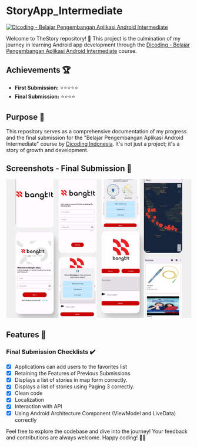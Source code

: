 # StoryApp_Intermediate

[![Dicoding - Belajar Pengembangan Aplikasi Android Intermediate](https://img.shields.io/badge/Dicoding%20-%20Android%20Intermediate-blueviolet)](https://www.dicoding.com/academies/352)

Welcome to TheStory repository! 🌟 This project is the culmination of my journey in learning Android app development through the [Dicoding - Belajar Pengembangan Aplikasi Android Intermediate](https://www.dicoding.com/academies/352) course.

## Achievements 🏆

- **First Submission:** ⭐⭐⭐⭐⭐
- **Final Submission:** ⭐⭐⭐⭐

## Purpose 🎯

This repository serves as a comprehensive documentation of my progress and the final submission for the "Belajar Pengembangan Aplikasi Android Intermediate" course by [Dicoding Indonesia](https://www.dicoding.com/). It's not just a project; it's a story of growth and development.

## Screenshots - Final Submission 📸

![Dicoding Story](https://github.com/satriopndt/StoryApp_Intermediate/blob/master/StoryApp.jpg?raw=true)

## Features 🚀

### Final Submission Checklists ✔️

- [x] Applications can add users to the favorites list
- [x] Retaining the Features of Previous Submissions
- [x] Displays a list of stories in map form correctly.
- [x] Displays a list of stories using Paging 3 correctly.
- [x] Clean code
- [x] Localization
- [x] Interaction with API
- [x] Using Android Architecture Component (ViewModel and LiveData) correctly

Feel free to explore the codebase and dive into the journey! Your feedback and contributions are always welcome. Happy coding! 🚀📱
